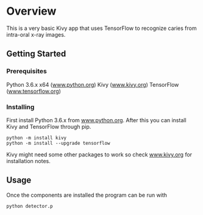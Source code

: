 # Overview

This is a very basic Kivy app that uses TensorFlow to recognize caries from intra-oral x-ray images.

## Getting Started

### Prerequisites

Python 3.6.x x64 (www.python.org)
Kivy (www.kivy.org)
TensorFlow (www.tensorflow.org)

### Installing

First install Python 3.6.x from www.python.org.
After this you can install Kivy and TensorFlow through pip.

```
python -m install kivy
python -m install --upgrade tensorflow
```
Kivy might need some other packages to work so check www.kivy.org for installation notes.

## Usage

Once the components are installed the program can be run with

```
python detector.p
```

